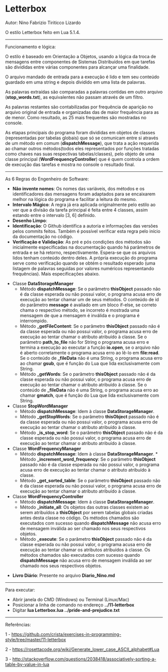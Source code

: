 # Letterbox

Autor: Nino Fabrizio Tiriticco Lizardo

O estilo Letterbox feito em Lua 5.1.4.

------------------------------

Funcionamento e lógica:

O estilo é baseado em Orientação a Objetos, usando a lógica da troca de mensagens entre componentes de Sistemas Distribuídos em que tarefas são divididas entre várias componentes para alcançar uma finalidade.

O arquivo mandado de entrada para a execução é lido e tem seu conteúdo guardado em uma string e depois dividido em uma lista de palavras.

As palavras extraídas são comparadas a palavras contidas em outro arquivo (**stop_words.txt**), as equivalentes não passam através de um filtro.

As palavras restantes são contabilizadas por frequência de aparição no arquivo original de entrada e organizadas das de maior frequência para as de menor. Como resultado, as 25 mais frequentes são mostradas no console.

As etapas principais do programa foram divididas em objetos de classes (representadas por tabelas globais) que só se comunicam entre si através de um método em comum (**dispatchMessage**), que trata a ação requerida ao chamar outros métodos(todos eles representados por funções tratadas como chaves nas suas respectivas tabelas/classes), pelo objeto de uma classe principal (**WordFrequencyController**) que é quem controla a ordem de execução das tarefas e mostra no console o resultado final.

------------------------------

As 6 Regras do Engenheiro de Software:

- **Não invente nomes**: Os nomes das variáveis, dos métodos e os identificadores das mensagens foram adaptados para se encaixarem melhor na lógica do programa e facilitar a leitura do mesmo.
- **Intervalo Mágico**: A regra já era aplicada originalmente pelo estilo ao ver que a divisão da tarefa principal é feita entre 4 classes, assim estando entre o intervalo [3, 6] definido.
- **Desenho Limpo**:
- **Identificação**: O Github identifica a autoria e informações das versões pelos commits feitos. Também é possível verificar esta regra pelo início da documentação no código.
- **Verificação e Validação**: As pré e pós condições dos métodos são inicialmente especificadas na documentação quando há parâmetros de entrada e se há retorno, respectivamente. Espera-se que os arquivos lidos tenham conteúdo dentro deles. A própria execução do programa serve como verificação quando se obtém o resultado esperado (uma listagem de palavras seguidas por valores numéricos representando frequências). Mais especificações abaixo.
* Classe **DataStorageManager**
	* Método **dispatchMessage**: Se o parâmetro **thisObject** passado não é da classe esperada ou não possui valor, o programa acusa erro de execução ao tentar chamar um de seus métodos. O conteúdo de id do parâmetro **message** é avaliado em um bloco if-else, se correto chama o respectivo método, se incorreto é mostrada uma mensagem de que a mensagem é inválida e o programa é interrompido.
	* Método **_getFileContent**: Se o parâmetro **thisObject** passado não é da classe esperada ou não possui valor, o programa acusa erro de execução ao tentar chamar o atributo atribuído à classe. Se o parâmetro **path_to_file** não for String o programa acusa erro e termina a execução ao executar a função **io.open**, se o arquivo não é aberto corretamente o programa acusa erro ao lê-lo em **file:read**. Se o conteúdo de **_fileData** não é uma String, o programa acusa erro ao chamar **gsub**, que é função do Lua que lida exclusivamente com String.
	* Método **_getWords**: Se o parâmetro **thisObject** passado não é da classe esperada ou não possui valor, o programa acusa erro de execução ao tentar chamar o atributo atribuído à classe. Se o conteúdo de **_fileData** não é uma String, o programa acusa erro ao chamar **gmatch**, que é função do Lua que lida exclusivamente com String.
* Classe **StopWordManager**
	* Método **dispatchMessage**: Idem à classe **DataStorageManager**.
	* Método **_getStopWords**: Se o parâmetro **thisObject** passado não é da classe esperada ou não possui valor, o programa acusa erro de execução ao tentar chamar o atributo atribuído à classe.
	* Método  **_is_stop_word**: Se o parâmetro **thisObject** passado não é da classe esperada ou não possui valor, o programa acusa erro de execução ao tentar chamar o atributo atribuído à classe.
* Classe **WordFrequencyManager**
	* Método **dispatchMessage**: Idem à classe **DataStorageManager**.	* Método **_increment_word_frequency**: Se o parâmetro **thisObject** passado não é da classe esperada ou não possui valor, o programa acusa erro de execução ao tentar chamar o atributo atribuído à classe.
	* Método **_get_sorted_table**: Se o parâmetro **thisObject** passado não é da classe esperada ou não possui valor, o programa acusa erro de execução ao tentar chamar o atributo atribuído à classe.
* Classe **WordFrequencyController**
	* Método **dispatchMessage**: Idem à classe **DataStorageManager**.
	* Método **_initiate_all**: Os objetos das outras classes existem ao serem atribuídos a **thisObject** por serem tabelas globais criadas antes desta classe no código. Os métodos chamados são executados com sucesso quando **dispatchMessage** não acusa erro de mensagem inválida ao ser chamado nos seus respectivos objetos.
	* Método **_execute**:  Se o parâmetro **thisObject** passado não é da classe esperada ou não possui valor, o programa acusa erro de execução ao tentar chamar os atributos atribuídos à classe. Os métodos chamados são executados com sucesso quando **dispatchMessage** não acusa erro de mensagem inválida ao ser chamado nos seus respectivos objetos.
- **Livro Diário**: Presente no arquivo **Diario_Nino.md**

------------------------------

Para executar:

- Abrir janela do CMD (Windows) ou Terminal (Linux/Mac)
- Posicionar a linha de comando no endereço **../11-letterbox**
- Digitar **lua Letterbox.lua ../pride-and-prejudice.txt**

------------------------------

Referências:

1 - https://github.com/crista/exercises-in-programming-style/tree/master/11-letterbox

2 - https://rosettacode.org/wiki/Generate_lower_case_ASCII_alphabet#Lua

3 - http://stackoverflow.com/questions/2038418/associatively-sorting-a-table-by-value-in-lua